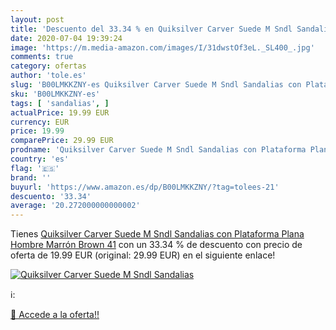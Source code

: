 ```yaml
---
layout: post
title: 'Descuento del 33.34 % en Quiksilver Carver Suede M Sndl Sandalias'
date: 2020-07-04 19:39:24
image: 'https://m.media-amazon.com/images/I/31dwstOf3eL._SL400_.jpg'
comments: true
category: ofertas
author: 'tole.es'
slug: 'B00LMKKZNY-es Quiksilver Carver Suede M Sndl Sandalias con Plataforma...'
sku: 'B00LMKKZNY-es'
tags: [ 'sandalias', ]
actualPrice: 19.99 EUR
currency: EUR
price: 19.99
comparePrice: 29.99 EUR
prodname: 'Quiksilver Carver Suede M Sndl Sandalias con Plataforma Plana  Hombre  Marrón  Brown   41'
country: 'es'
flag: '🇪🇸'
brand: ''
buyurl: 'https://www.amazon.es/dp/B00LMKKZNY/?tag=tolees-21'
descuento: '33.34'
average: '20.272000000000002'
---
```


Tienes [Quiksilver Carver Suede M Sndl Sandalias con Plataforma Plana  Hombre  Marrón  Brown   41](https://www.amazon.es/dp/B00LMKKZNY/?tag=tolees-21) con un 33.34 % de descuento con precio de oferta de 19.99 EUR (original: 29.99 EUR) en el siguiente enlace!

[![Quiksilver Carver Suede M Sndl Sandalias](https://m.media-amazon.com/images/I/31dwstOf3eL._SL400_.jpg)](https://www.amazon.es/dp/B00LMKKZNY/?tag=tolees-21)

ℹ️:


[🛒 Accede a la oferta!!](https://www.amazon.es/dp/B00LMKKZNY/?tag=tolees-21)
